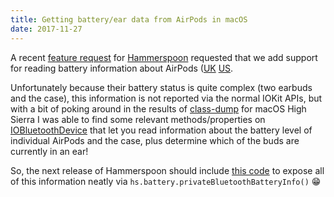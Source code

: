 ```yaml
---
title: Getting battery/ear data from AirPods in macOS
date: 2017-11-27
---
```


A recent [feature request](https://github.com/Hammerspoon/hammerspoon/issues/1608) for [Hammerspoon](http://www.hammerspoon.org) requested that we add support for reading battery information about AirPods ([UK](http://amzn.to/2zxsZSt) [US](http://amzn.to/2zxl2wn).

Unfortunately because their battery status is quite complex (two earbuds and the case), this information is not reported via the normal IOKit APIs, but with a bit of poking around in the results of [class-dump](http://stevenygard.com/projects/class-dump/) for macOS High Sierra I was able to find some relevant methods/properties on [IOBluetoothDevice](https://developer.apple.com/documentation/iobluetooth/iobluetoothdevice) that let you read information about the battery level of individual AirPods and the case, plus determine which of the buds are currently in an ear!

So, the next release of Hammerspoon should include [this code](https://github.com/Hammerspoon/hammerspoon/commit/e5738e8231b90b0506bbacf62cef6491364c5c22) to expose all of this information neatly via `hs.battery.privateBluetoothBatteryInfo()` 😁
